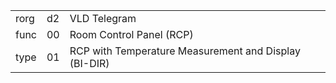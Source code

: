 
|    |   |   |
| -- | - | - |
| rorg | d2 | VLD Telegram |
| func | 00 | Room Control Panel (RCP) |
| type | 01 | RCP with Temperature Measurement and Display (BI-DIR) |
